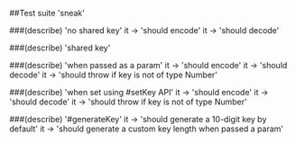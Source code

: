 ##Test suite 'sneak'
 
###(describe) 'no shared key'
	 it -> 'should encode'
	 it -> 'should decode'
 
###(describe) 'shared key'
	 
###(describe) 'when passed as a param'
		 it -> 'should encode'
		 it -> 'should decode'
		 it -> 'should throw if key is not of type Number'
	 
###(describe) 'when set using #setKey API'
		 it -> 'should encode'
		 it -> 'should decode'
		 it -> 'should throw if key is not of type Number'
 
###(describe) '#generateKey'
	 it -> 'should generate a 10-digit key by default'
	 it -> 'should generate a custom key length when passed a param'